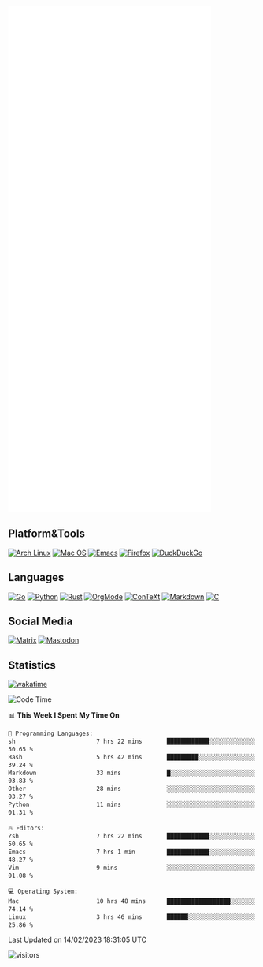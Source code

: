 ![Metrics](https://github.com/SteamedFish/SteamedFish/blob/master/github-metrics.svg)

## Platform&Tools

[![Arch Linux](https://img.shields.io/badge/ArchLinux-1793D1?logo=arch-linux&logoColor=fff&style=flat-square)](https://archlinux.org/)
[![Mac OS](https://img.shields.io/badge/MacOS-000000?style=flat-square&logo=macos&logoColor=F0F0F0)](https://www.apple.com/macos/)
[![Emacs](https://img.shields.io/badge/Emacs-%237F5AB6.svg?&style=flat-square&logo=gnu-emacs&logoColor=white)](https://www.gnu.org/software/emacs/)
[![Firefox](https://img.shields.io/badge/Firefox-FF7139?style=flat-square&logo=Firefox-Browser&logoColor=white)](https://firefox.com/)
[![DuckDuckGo](https://img.shields.io/badge/DuckDuckGo-DE5833?style=flat-square&logo=DuckDuckGo&logoColor=white)](https://duckduckgo.com/)

## Languages

[![Go](https://img.shields.io/badge/Golang-%2300ADD8.svg?style=flat-square&logo=go&logoColor=white)](https://golang.org/)
[![Python](https://img.shields.io/badge/Python-3670A0?style=flat-square&logo=python&logoColor=ffdd54)](https://www.python.org/)
[![Rust](https://img.shields.io/badge/Rust-%23000000.svg?style=flat-square&logo=rust&logoColor=white)](https://www.rust-lang.org/)
[![OrgMode](https://img.shields.io/badge/OrgMode-%23000000.svg?style=flat-square&logo=org&logoColor=white)](https://orgmode.org/)
[![ConTeXt](https://img.shields.io/badge/ConTeXt-%23008080.svg?style=flat-square&logo=latex&logoColor=white)](https://contextgarden.net/)
[![Markdown](https://img.shields.io/badge/MarkDown-%23000000.svg?style=flat-square&logo=markdown&logoColor=white)](https://daringfireball.net/projects/markdown/)
[![C](https://img.shields.io/badge/C-%2300599C.svg?style=flat-square&logo=c&logoColor=white)](https://www.iso.org/standard/74528.html)

## Social Media
<!--[![Telegram](https://img.shields.io/badge/SteamedFish-2CA5E0?style=social&logo=telegram&logoColor=white)](https://t.me/SteamedFish)-->

[![Matrix](https://img.shields.io/badge/SteamedFish-2CA5E0?style=social&logo=matrix&logoColor=black)](https://matrix.to/#/@i:steamedfish.org)
[![Mastodon](https://img.shields.io/mastodon/follow/109596467238113271?domain=https%3A%2F%2Fsteamedfish.org&style=social)](https://steamedfish.org/@SteamedFish)

## Statistics
[![wakatime](https://wakatime.com/badge/user/168280d6-fcf2-4b4f-ad3a-dc4612f35b38.svg)](https://wakatime.com/@168280d6-fcf2-4b4f-ad3a-dc4612f35b38)

<!--START_SECTION:waka-->
![Code Time](http://img.shields.io/badge/Code%20Time-2%2C298%20hrs%201%20min-blue)

📊 **This Week I Spent My Time On** 

```text
💬 Programming Languages: 
sh                       7 hrs 22 mins       ████████████░░░░░░░░░░░░░   50.65 % 
Bash                     5 hrs 42 mins       █████████░░░░░░░░░░░░░░░░   39.24 % 
Markdown                 33 mins             █░░░░░░░░░░░░░░░░░░░░░░░░   03.83 % 
Other                    28 mins             ░░░░░░░░░░░░░░░░░░░░░░░░░   03.27 % 
Python                   11 mins             ░░░░░░░░░░░░░░░░░░░░░░░░░   01.31 % 

🔥 Editors: 
Zsh                      7 hrs 22 mins       ████████████░░░░░░░░░░░░░   50.65 % 
Emacs                    7 hrs 1 min         ████████████░░░░░░░░░░░░░   48.27 % 
Vim                      9 mins              ░░░░░░░░░░░░░░░░░░░░░░░░░   01.08 % 

💻 Operating System: 
Mac                      10 hrs 48 mins      ██████████████████░░░░░░░   74.14 % 
Linux                    3 hrs 46 mins       ██████░░░░░░░░░░░░░░░░░░░   25.86 % 

```


 Last Updated on 14/02/2023 18:31:05 UTC
<!--END_SECTION:waka-->

![visitors](https://visitor-badge.laobi.icu/badge?page_id=SteamedFish.SteamedFish)
